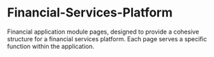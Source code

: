 # Financial-Services-Platform
Financial application module pages, designed to provide a cohesive structure for a financial services platform. Each page serves a specific function within the application.
